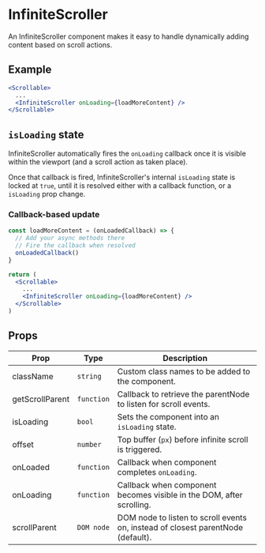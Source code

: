 # InfiniteScroller

An InfiniteScroller component makes it easy to handle dynamically adding content based on scroll actions.


## Example

```jsx
<Scrollable>
  ...
  <InfiniteScroller onLoading={loadMoreContent} />
</Scrollable>
```


## `isLoading` state

InfiniteScroller automatically fires the `onLoading` callback once it is visible within the viewport (and a scroll action as taken place).

Once that callback is fired, InfiniteScroller's internal `isLoading` state is locked at `true`, until it is resolved either with a callback function, or a `isLoading` prop change.


### Callback-based update

```jsx
const loadMoreContent = (onLoadedCallback) => {
  // Add your async methods there
  // Fire the callback when resolved
  onLoadedCallback()
}

return (
  <Scrollable>
    ...
    <InfiniteScroller onLoading={loadMoreContent} />
  </Scrollable>
)
```


## Props

| Prop | Type | Description |
| --- | --- | --- |
| className | `string` | Custom class names to be added to the component. |
| getScrollParent | `function` | Callback to retrieve the parentNode to listen for scroll events. |
| isLoading | `bool` | Sets the component into an `isLoading` state. |
| offset | `number` | Top buffer (`px`) before infinite scroll is triggered. |
| onLoaded | `function` | Callback when component completes `onLoading`. |
| onLoading | `function` | Callback when component becomes visible in the DOM, after scrolling. |
| scrollParent | `DOM node` | DOM node to listen to scroll events on, instead of closest parentNode (default). |
